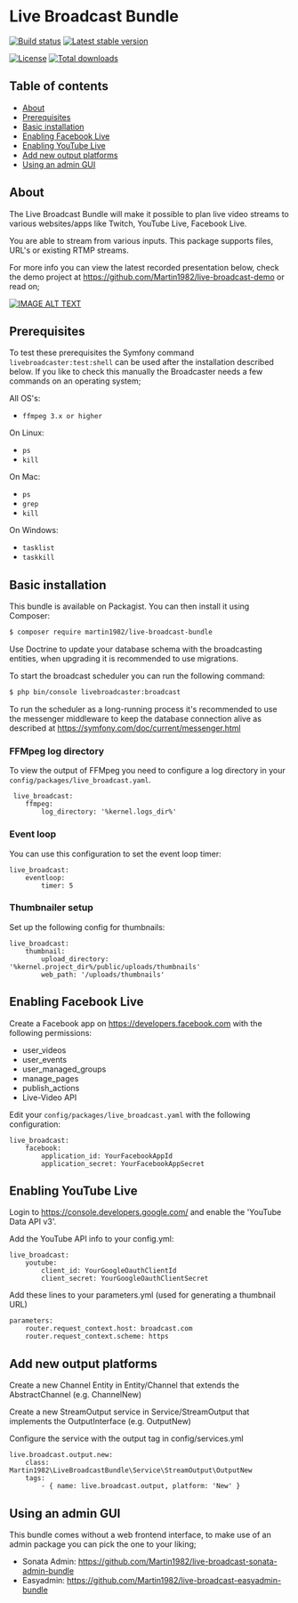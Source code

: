 # Live Broadcast Bundle

[![Build status](https://github.com/martin1982/live-broadcast-bundle/workflows/Static%20analysis%20of%20live-broadcast-bundle/badge.svg)](https://github.com/martin1982/live-broadcast-bundle/workflows/Static%20analysis%20of%20live-broadcast-bundle/badge.svg)
[![Latest stable version](https://poser.pugx.org/martin1982/live-broadcast-bundle/v/stable)](https://packagist.org/packages/martin1982/live-broadcast-bundle)

[![License](https://poser.pugx.org/martin1982/live-broadcast-bundle/license)](https://packagist.org/packages/martin1982/live-broadcast-bundle)
[![Total downloads](https://poser.pugx.org/martin1982/live-broadcast-bundle/downloads)](https://packagist.org/packages/martin1982/live-broadcast-bundle)

## Table of contents

- [About](#about)
- [Prerequisites](#prerequisites)
- [Basic installation](#basic-installation)
- [Enabling Facebook Live](#enabling-facebook-live)
- [Enabling YouTube Live](#enabling-youtube-live)
- [Add new output platforms](#add-new-output-platforms)
- [Using an admin GUI](#using-an-admin-gui)

## About

The Live Broadcast Bundle will make it possible to plan live video streams to
various websites/apps like Twitch, YouTube Live, Facebook Live.

You are able to stream from various inputs. This package supports files, URL's or existing RTMP streams.

For more info you can view the latest recorded presentation below, check the demo project at https://github.com/Martin1982/live-broadcast-demo or read on;

[![IMAGE ALT TEXT](http://img.youtube.com/vi/axutXblArhM/0.jpg)](http://www.youtube.com/watch?v=axutXblArhM "High quality live broadcasting with PHP by @Martin1982 at @PHPamersfoort")

## Prerequisites

To test these prerequisites the Symfony command `livebroadcaster:test:shell` can be used after the installation described below.
If you like to check this manually the Broadcaster needs a few commands on an operating system;

All OS's:
* `ffmpeg 3.x or higher`

On Linux:
* `ps`
* `kill`

On Mac:
* `ps`
* `grep`
* `kill`

On Windows:
* `tasklist`
* `taskkill`

## Basic installation

This bundle is available on Packagist. You can then install it using Composer:

```bash
$ composer require martin1982/live-broadcast-bundle
```

Use Doctrine to update your database schema with the broadcasting entities, when upgrading it is recommended to use migrations.

To start the broadcast scheduler you can run the following command:

```bash
$ php bin/console livebroadcaster:broadcast
```

To run the scheduler as a long-running process it's recommended to use the messenger middleware to keep the database
connection alive as described at https://symfony.com/doc/current/messenger.html

### FFMpeg log directory
To view the output of FFMpeg you need to configure a log directory in your `config/packages/live_broadcast.yaml`.
 
     live_broadcast:
        ffmpeg:
            log_directory: '%kernel.logs_dir%'

### Event loop
You can use this configuration to set the event loop timer:

    live_broadcast:
        eventloop:
            timer: 5

### Thumbnailer setup
Set up the following config for thumbnails:
    
    live_broadcast:
        thumbnail:
            upload_directory: '%kernel.project_dir%/public/uploads/thumbnails'
            web_path: '/uploads/thumbnails'

## Enabling Facebook Live
Create a Facebook app on https://developers.facebook.com with the following permissions:

- user_videos
- user_events
- user_managed_groups
- manage_pages
- publish_actions
- Live-Video API

Edit your `config/packages/live_broadcast.yaml` with the following configuration:

    live_broadcast:
        facebook:
            application_id: YourFacebookAppId
            application_secret: YourFacebookAppSecret

## Enabling YouTube Live

Login to https://console.developers.google.com/ and enable the 'YouTube Data API v3'.

Add the YouTube API info to your config.yml:

    live_broadcast:
        youtube:
            client_id: YourGoogleOauthClientId
            client_secret: YourGoogleOauthClientSecret
              
Add these lines to your parameters.yml (used for generating a thumbnail URL)

    parameters:
        router.request_context.host: broadcast.com
        router.request_context.scheme: https
    
## Add new output platforms

Create a new Channel Entity in Entity/Channel that extends the AbstractChannel (e.g. ChannelNew)

Create a new StreamOutput service in Service/StreamOutput that implements the OutputInterface (e.g. OutputNew)

Configure the service with the output tag in config/services.yml

    live.broadcast.output.new:
        class: Martin1982\LiveBroadcastBundle\Service\StreamOutput\OutputNew
        tags:
            - { name: live.broadcast.output, platform: 'New' }

## Using an admin GUI

This bundle comes without a web frontend interface, to make use of an admin package you can pick the one to your liking;
* Sonata Admin: https://github.com/Martin1982/live-broadcast-sonata-admin-bundle
* Easyadmin: https://github.com/Martin1982/live-broadcast-easyadmin-bundle

